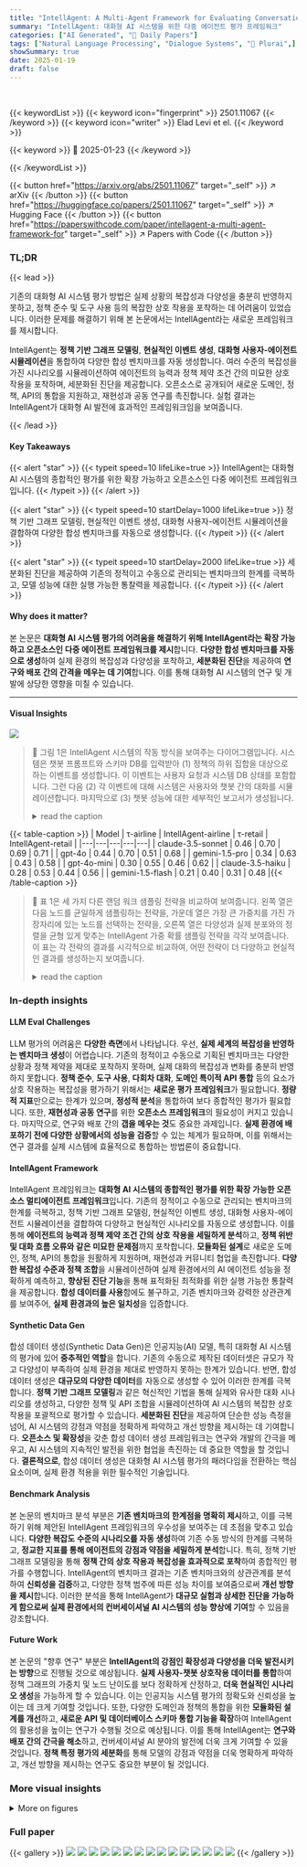 ```yaml
---
title: "IntellAgent: A Multi-Agent Framework for Evaluating Conversational AI Systems"
summary: "IntellAgent: 대화형 AI 시스템을 위한 다중 에이전트 평가 프레임워크"
categories: ["AI Generated", "🤗 Daily Papers"]
tags: ["Natural Language Processing", "Dialogue Systems", "🏢 Plurai",]
showSummary: true
date: 2025-01-19
draft: false
---
```


<br>

{{< keywordList >}}
{{< keyword icon="fingerprint" >}} 2501.11067 {{< /keyword >}}
{{< keyword icon="writer" >}} Elad Levi et el. {{< /keyword >}}
 
{{< keyword >}} 🤗 2025-01-23 {{< /keyword >}}
 
{{< /keywordList >}}

{{< button href="https://arxiv.org/abs/2501.11067" target="_self" >}}
↗ arXiv
{{< /button >}}
{{< button href="https://huggingface.co/papers/2501.11067" target="_self" >}}
↗ Hugging Face
{{< /button >}}
{{< button href="https://paperswithcode.com/paper/intellagent-a-multi-agent-framework-for" target="_self" >}}
↗ Papers with Code
{{< /button >}}




### TL;DR


{{< lead >}}

기존의 대화형 AI 시스템 평가 방법은 실제 상황의 복잡성과 다양성을 충분히 반영하지 못하고,  정책 준수 및 도구 사용 등의 복잡한 상호 작용을 포착하는 데 어려움이 있었습니다. 이러한 문제를 해결하기 위해 본 논문에서는 IntellAgent라는 새로운 프레임워크를 제시합니다.



IntellAgent는 **정책 기반 그래프 모델링**, **현실적인 이벤트 생성**, **대화형 사용자-에이전트 시뮬레이션**을 통합하여 다양한 합성 벤치마크를 자동 생성합니다.  여러 수준의 복잡성을 가진 시나리오를 시뮬레이션하여 에이전트의 능력과 정책 제약 조건 간의 미묘한 상호 작용을 포착하며, 세분화된 진단을 제공합니다.  오픈소스로 공개되어 새로운 도메인, 정책, API의 통합을 지원하고, 재현성과 공동 연구를 촉진합니다.  실험 결과는 IntellAgent가 대화형 AI 발전에 효과적인 프레임워크임을 보여줍니다.

{{< /lead >}}


#### Key Takeaways

{{< alert "star" >}}
{{< typeit speed=10 lifeLike=true >}} IntellAgent는 대화형 AI 시스템의 종합적인 평가를 위한 확장 가능하고 오픈소스인 다중 에이전트 프레임워크입니다. {{< /typeit >}}
{{< /alert >}}

{{< alert "star" >}}
{{< typeit speed=10 startDelay=1000 lifeLike=true >}} 정책 기반 그래프 모델링, 현실적인 이벤트 생성, 대화형 사용자-에이전트 시뮬레이션을 결합하여 다양한 합성 벤치마크를 자동으로 생성합니다. {{< /typeit >}}
{{< /alert >}}

{{< alert "star" >}}
{{< typeit speed=10 startDelay=2000 lifeLike=true >}} 세분화된 진단을 제공하여 기존의 정적이고 수동으로 관리되는 벤치마크의 한계를 극복하고, 모델 성능에 대한 실행 가능한 통찰력을 제공합니다. {{< /typeit >}}
{{< /alert >}}

#### Why does it matter?
본 논문은 **대화형 AI 시스템 평가의 어려움을 해결하기 위해 IntellAgent라는 확장 가능하고 오픈소스인 다중 에이전트 프레임워크를 제시**합니다.  **다양한 합성 벤치마크를 자동으로 생성**하여 실제 환경의 복잡성과 다양성을 포착하고, **세분화된 진단**을 제공하여 **연구와 배포 간의 간격을 메우는 데 기여**합니다.  이를 통해 대화형 AI 시스템의 연구 및 개발에 상당한 영향을 미칠 수 있습니다.

------
#### Visual Insights



![](https://arxiv.org/html/2501.11067/extracted/6137699/figures/overview.png)

> 🔼 그림 1은 IntellAgent 시스템의 작동 방식을 보여주는 다이어그램입니다. 시스템은 챗봇 프롬프트와 스키마 DB를 입력받아 (1) 정책의 하위 집합을 대상으로 하는 이벤트를 생성합니다. 이 이벤트는 사용자 요청과 시스템 DB 상태를 포함합니다. 그런 다음 (2) 각 이벤트에 대해 시스템은 사용자와 챗봇 간의 대화를 시뮬레이션합니다. 마지막으로 (3) 챗봇 성능에 대한 세부적인 보고서가 생성됩니다.
> <details>
> <summary>read the caption</summary>
> Figure 1: System diagram. (1) Given a chatbot prompt and a Schema DB, the system generates an event that targets a subset of policies, which includes a user request and a system DB state. (2) For each event the system simulates a conversation between the user and the chatbot. (3) A fine-grained report on the chatbot performances is generated.
> </details>





{{< table-caption >}}
| Model | τ-airline | IntellAgent-airline | τ-retail | IntellAgent-retail |
|---|---|---|---|---|
| claude-3.5-sonnet | 0.46 | 0.70 | 0.69 | 0.71 |
| gpt-4o | 0.44 | 0.70 | 0.51 | 0.68 |
| gemini-1.5-pro | 0.34 | 0.63 | 0.43 | 0.58 |
| gpt-4o-mini | 0.30 | 0.55 | 0.46 | 0.62 |
| claude-3.5-haiku | 0.28 | 0.53 | 0.44 | 0.56 |
| gemini-1.5-flash | 0.21 | 0.40 | 0.31 | 0.48 |{{< /table-caption >}}

> 🔼 표 1은 세 가지 다른 랜덤 워크 샘플링 전략을 비교하여 보여줍니다. 왼쪽 열은 다음 노드를 균일하게 샘플링하는 전략을, 가운데 열은 가장 큰 가중치를 가진 가장자리에 있는 노드를 선택하는 전략을, 오른쪽 열은 다양성과 실제 분포와의 정렬을 균형 있게 맞추는 IntellAgent 가중 확률 샘플링 전략을 각각 보여줍니다. 이 표는 각 전략의 결과를 시각적으로 비교하여, 어떤 전략이 더 다양하고 현실적인 결과를 생성하는지 보여줍니다.
> <details>
> <summary>read the caption</summary>
> Table 1: Comparison of random walk sampling strategies. (Left) Uniform sampling of the next node. (Middle) Selection of the next node based on maximal edge weight. (Right) IntellAgent weighted probability sampling, which balances diversity and alignment with real-world distributions.
> </details>





### In-depth insights


#### LLM Eval Challenges
LLM 평가의 어려움은 **다양한 측면**에서 나타납니다. 우선, **실제 세계의 복잡성을 반영하는 벤치마크 생성**이 어렵습니다. 기존의 정적이고 수동으로 기획된 벤치마크는 다양한 상황과 정책 제약을 제대로 포착하지 못하며, 실제 대화의 복잡성과 변화를 충분히 반영하지 못합니다.  **정책 준수**, **도구 사용**, **다회차 대화**, **도메인 특이적 API 통합** 등의 요소가 상호 작용하는 복잡성을 평가하기 위해서는 **새로운 평가 프레임워크**가 필요합니다.  **정량적 지표**만으로는 한계가 있으며, **정성적 분석**을 통합하여 보다 종합적인 평가가 필요합니다.  또한, **재현성과 공동 연구**를 위한 **오픈소스 프레임워크**의 필요성이 커지고 있습니다.  마지막으로, 연구와 배포 간의 **갭을 메우는 것**도 중요한 과제입니다. **실제 환경에 배포하기 전에 다양한 상황에서의 성능을 검증**할 수 있는 체계가 필요하며, 이를 위해서는 연구 결과를 실제 시스템에 효율적으로 통합하는 방법론이 중요합니다.

#### IntellAgent Framework
IntellAgent 프레임워크는 **대화형 AI 시스템의 종합적인 평가를 위한 확장 가능한 오픈소스 멀티에이전트 프레임워크**입니다. 기존의 정적이고 수동으로 관리되는 벤치마크의 한계를 극복하고, 정책 기반 그래프 모델링, 현실적인 이벤트 생성, 대화형 사용자-에이전트 시뮬레이션을 결합하여 다양하고 현실적인 시나리오를 자동으로 생성합니다. 이를 통해 **에이전트의 능력과 정책 제약 조건 간의 상호 작용을 세밀하게 분석**하고, **정책 위반 및 대화 흐름 오류와 같은 미묘한 문제점**까지 포착합니다.  **모듈화된 설계**로 새로운 도메인, 정책, API의 통합을 원활하게 지원하며, 재현성과 커뮤니티 협업을 촉진합니다.  **다양한 복잡성 수준과 정책 조합**을 시뮬레이션하여 실제 환경에서의 AI 에이전트 성능을 정확하게 예측하고, **향상된 진단 기능**을 통해 표적화된 최적화를 위한 실행 가능한 통찰력을 제공합니다.  **합성 데이터를 사용**함에도 불구하고, 기존 벤치마크와 강력한 상관관계를 보여주어, **실제 환경과의 높은 일치성**을 입증합니다.

#### Synthetic Data Gen
합성 데이터 생성(Synthetic Data Gen)은 인공지능(AI) 모델, 특히 대화형 AI 시스템의 평가에 있어 **중추적인 역할**을 합니다.  기존의 수동으로 제작된 데이터셋은 규모가 작고 다양성이 부족하여 실제 환경을 제대로 반영하지 못하는 한계가 있습니다.  반면, 합성 데이터 생성은 **대규모의 다양한 데이터**를 자동으로 생성할 수 있어 이러한 한계를 극복합니다.  **정책 기반 그래프 모델링**과 같은 혁신적인 기법을 통해 실제와 유사한 대화 시나리오를 생성하고, 다양한 정책 및 API 조합을 시뮬레이션하여 AI 시스템의 복잡한 상호작용을 포괄적으로 평가할 수 있습니다.  **세분화된 진단**을 제공하여 단순한 성능 측정을 넘어, AI 시스템의 강점과 약점을 정확하게 파악하고 개선 방향을 제시하는 데 기여합니다.  **오픈소스 및 확장성**을 갖춘 합성 데이터 생성 프레임워크는 연구와 개발의 간극을 메우고,  AI 시스템의 지속적인 발전을 위한 협업을 촉진하는 데 중요한 역할을 할 것입니다.  **결론적으로**, 합성 데이터 생성은 대화형 AI 시스템 평가의 패러다임을 전환하는 핵심 요소이며,  실제 환경 적용을 위한 필수적인 기술입니다.

#### Benchmark Analysis
본 논문의 벤치마크 분석 부분은 **기존 벤치마크의 한계점을 명확히 제시**하고, 이를 극복하기 위해 제안된 IntellAgent 프레임워크의 우수성을 보여주는 데 초점을 맞추고 있습니다. **다양한 복잡도 수준의 시나리오를 자동 생성**하여 기존 수동 방식의 한계를 극복하고, **정교한 지표를 통해 에이전트의 강점과 약점을 세밀하게 분석**합니다. 특히, 정책 기반 그래프 모델링을 통해 **정책 간의 상호 작용과 복잡성을 효과적으로 포착**하여 종합적인 평가를 수행합니다. IntellAgent의 벤치마크 결과는 기존 벤치마크와의 상관관계를 분석하여 **신뢰성을 검증**하고, 다양한 정책 범주에 따른 성능 차이를 보여줌으로써 **개선 방향을 제시**합니다. 이러한 분석을 통해 IntellAgent가 **대규모 실험과 상세한 진단을 가능하게 함으로써 실제 환경에서의 컨버세이셔널 AI 시스템의 성능 향상에 기여**할 수 있음을 강조합니다.

#### Future Work
본 논문의 "향후 연구" 부분은 **IntellAgent의 강점인 확장성과 다양성을 더욱 발전시키는 방향**으로 진행될 것으로 예상됩니다.  **실제 사용자-챗봇 상호작용 데이터를 통합**하여 정책 그래프의 가중치 및 노드 난이도를 보다 정확하게 산정하고, **더욱 현실적인 시나리오 생성**을 가능하게 할 수 있습니다.  이는 인공지능 시스템 평가의 정확도와 신뢰성을 높이는 데 크게 기여할 것입니다.  또한, 다양한 도메인과 정책의 통합을 위한 **모듈화된 설계를 개선**하고, **새로운 API 및 데이터베이스 스키마 통합 기능을 확장**하여 IntellAgent의 활용성을 높이는 연구가 수행될 것으로 예상됩니다.  이를 통해 IntellAgent는 **연구와 배포 간의 간극을 해소**하고, 컨버세이셔널 AI 분야의 발전에 더욱 크게 기여할 수 있을 것입니다.  **정책 특정 평가의 세분화**를 통해 모델의 강점과 약점을 더욱 명확하게 파악하고, 개선 방향을 제시하는 연구도 중요한 부분이 될 것입니다.


### More visual insights

<details>
<summary>More on figures
</summary>


![](https://arxiv.org/html/2501.11067/extracted/6137699/figures/event_generator_architecture.png)

> 🔼 그림 2는 다양한 난이도 수준에서 모델의 성공률을 보여줍니다. 모든 모델은 난이도 수준이 증가함에 따라 성능이 저하됨을 보여주지만, 성능 저하 패턴은 모델마다 다릅니다. 즉, 성능 저하가 시작되는 시점과 저하 정도가 모델에 따라 다르다는 것을 의미합니다.
> <details>
> <summary>read the caption</summary>
> Figure 2: Model success rates across different challenge levels. While all models show reduced performance as the challenge level increases, they exhibit distinct patterns of decline, differing in both the onset level and the magnitude of the decrease.
> </details>



![](https://arxiv.org/html/2501.11067/extracted/6137699/figures/dialog_architecture.png)

> 🔼 그림 3은 다양한 정책 범주에서 상위 4개 모델의 성공률을 비교하여 어떤 범주가 다른 범주보다 더 어려운지 보여줍니다. 또한, 모델의 상대적 성능 순서는 범주에 따라 다릅니다.  즉, 특정 정책 범주(예: 인증, 에스컬레이션, 지식 추출, 허위 정보, 결제 처리, 정책 시행, 도구 사용, 사용자 동의)에서 모델의 성능이 다른 범주보다 현저히 낮거나 높을 수 있음을 보여줍니다.  각 모델의 강점과 약점을 명확히 보여주는 시각적 자료입니다.
> <details>
> <summary>read the caption</summary>
> Figure 3: Comparison of the success rates of the top four models across various policy categories, highlighting that some categories are more challenging than others. Additionally, the relative performance order of different models varies across categories.
> </details>



</details>






### Full paper

{{< gallery >}}
<img src="paper_images/1.png" class="grid-w50 md:grid-w33 xl:grid-w25" />
<img src="paper_images/2.png" class="grid-w50 md:grid-w33 xl:grid-w25" />
<img src="paper_images/3.png" class="grid-w50 md:grid-w33 xl:grid-w25" />
<img src="paper_images/4.png" class="grid-w50 md:grid-w33 xl:grid-w25" />
<img src="paper_images/5.png" class="grid-w50 md:grid-w33 xl:grid-w25" />
<img src="paper_images/6.png" class="grid-w50 md:grid-w33 xl:grid-w25" />
<img src="paper_images/7.png" class="grid-w50 md:grid-w33 xl:grid-w25" />
<img src="paper_images/8.png" class="grid-w50 md:grid-w33 xl:grid-w25" />
<img src="paper_images/9.png" class="grid-w50 md:grid-w33 xl:grid-w25" />
<img src="paper_images/10.png" class="grid-w50 md:grid-w33 xl:grid-w25" />
<img src="paper_images/11.png" class="grid-w50 md:grid-w33 xl:grid-w25" />
<img src="paper_images/12.png" class="grid-w50 md:grid-w33 xl:grid-w25" />
<img src="paper_images/13.png" class="grid-w50 md:grid-w33 xl:grid-w25" />
<img src="paper_images/14.png" class="grid-w50 md:grid-w33 xl:grid-w25" />
<img src="paper_images/15.png" class="grid-w50 md:grid-w33 xl:grid-w25" />
{{< /gallery >}}